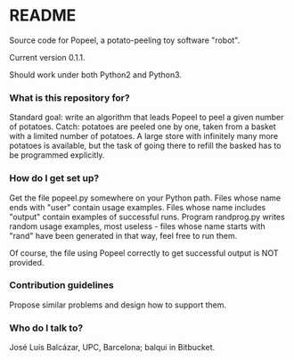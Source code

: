 # README #

Source code for Popeel, a potato-peeling toy software "robot".

Current version 0.1.1.

Should work under both Python2 and Python3.

### What is this repository for? ###

Standard goal: write an algorithm that leads Popeel to peel a
given number of potatoes. Catch: potatoes are peeled one by one,
taken from a basket with a limited number of potatoes. A large
store with infinitely many more potatoes is available, but the
task of going there to refill the basked has to be programmed
explicitly.

### How do I get set up? ###

Get the file popeel.py somewhere on your Python path. Files
whose name ends with "user" contain usage examples. Files 
whose name includes "output" contain examples of successful
runs. Program randprog.py writes random usage examples, most
useless - files whose name starts with "rand" have been
generated in that way, feel free to run them.

Of course, the file using Popeel correctly to get successful
output is NOT provided.

### Contribution guidelines ###

Propose similar problems and design how to support them.

### Who do I talk to? ###

José Luis Balcázar, UPC, Barcelona; balqui in Bitbucket.


